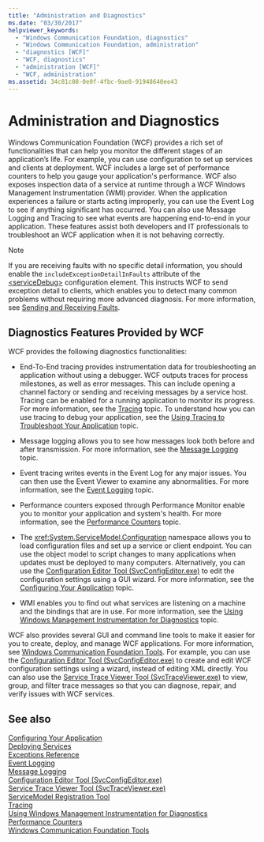 ```yaml
---
title: "Administration and Diagnostics"
ms.date: "03/30/2017"
helpviewer_keywords: 
  - "Windows Communication Foundation, diagnostics"
  - "Windows Communication Foundation, administration"
  - "diagnostics [WCF]"
  - "WCF, diagnostics"
  - "administration [WCF]"
  - "WCF, administration"
ms.assetid: 34c81c08-0e0f-4fbc-9ae8-91948640ee43
---
```

# Administration and Diagnostics
Windows Communication Foundation (WCF) provides a rich set of functionalities that can help you monitor the different stages of an application’s life. For example, you can use configuration to set up services and clients at deployment. WCF includes a large set of performance counters to help you gauge your application's performance. WCF also exposes inspection data of a service at runtime through a WCF Windows Management Instrumentation (WMI) provider. When the application experiences a failure or starts acting improperly, you can use the Event Log to see if anything significant has occurred. You can also use Message Logging and Tracing to see what events are happening end-to-end in your application. These features assist both developers and IT professionals to troubleshoot an WCF application when it is not behaving correctly.  
  
> [!NOTE]
>  If you are receiving faults with no specific detail information, you should enable the `includeExceptionDetailInFaults` attribute of the [\<serviceDebug>](../../../../docs/framework/configure-apps/file-schema/wcf/servicedebug.md) configuration element. This instructs WCF to send exception detail to clients, which enables you to detect many common problems without requiring more advanced diagnosis. For more information, see [Sending and Receiving Faults](../../../../docs/framework/wcf/sending-and-receiving-faults.md).  
  
## Diagnostics Features Provided by WCF  
 WCF provides the following diagnostics functionalities:  
  
-   End-To-End tracing provides instrumentation data for troubleshooting an application without using a debugger. WCF outputs traces for process milestones, as well as error messages. This can include opening a channel factory or sending and receiving messages by a service host. Tracing can be enabled for a running application to monitor its progress. For more information, see the [Tracing](../../../../docs/framework/wcf/diagnostics/tracing/index.md) topic. To understand how you can use tracing to debug your application, see the [Using Tracing to Troubleshoot Your Application](../../../../docs/framework/wcf/diagnostics/tracing/using-tracing-to-troubleshoot-your-application.md) topic.  
  
-   Message logging allows you to see how messages look both before and after transmission. For more information, see the [Message Logging](../../../../docs/framework/wcf/diagnostics/message-logging.md) topic.  
  
-   Event tracing writes events in the Event Log for any major issues. You can then use the Event Viewer to examine any abnormalities. For more information, see the [Event Logging](../../../../docs/framework/wcf/diagnostics/event-logging/index.md) topic.  
  
-   Performance counters exposed through Performance Monitor enable you to monitor your application and system's health. For more information, see the [Performance Counters](../../../../docs/framework/wcf/diagnostics/performance-counters/index.md) topic.  
  
-   The <xref:System.ServiceModel.Configuration> namespace allows you to load configuration files and set up a service or client endpoint. You can use the object model to script changes to many applications when updates must be deployed to many computers. Alternatively, you can use the [Configuration Editor Tool (SvcConfigEditor.exe)](../../../../docs/framework/wcf/configuration-editor-tool-svcconfigeditor-exe.md) to edit the configuration settings using a GUI wizard. For more information, see the [Configuring Your Application](../../../../docs/framework/wcf/diagnostics/configuring-your-application.md) topic.  
  
-   WMI enables you to find out what services are listening on a machine and the bindings that are in use. For more information, see the [Using Windows Management Instrumentation for Diagnostics](../../../../docs/framework/wcf/diagnostics/wmi/index.md) topic.  
  
 WCF also provides several GUI and command line tools to make it easier for you to create, deploy, and manage WCF applications. For more information, see [Windows Communication Foundation Tools](../../../../docs/framework/wcf/tools.md). For example, you can use the [Configuration Editor Tool (SvcConfigEditor.exe)](../../../../docs/framework/wcf/configuration-editor-tool-svcconfigeditor-exe.md) to create and edit WCF configuration settings using a wizard, instead of editing XML directly. You can also use the [Service Trace Viewer Tool (SvcTraceViewer.exe)](../../../../docs/framework/wcf/service-trace-viewer-tool-svctraceviewer-exe.md) to view, group, and filter trace messages so that you can diagnose, repair, and verify issues with WCF services.  
  
## See also
 [Configuring Your Application](../../../../docs/framework/wcf/diagnostics/configuring-your-application.md)  
 [Deploying Services](../../../../docs/framework/wcf/diagnostics/deploying-services.md)  
 [Exceptions Reference](../../../../docs/framework/wcf/diagnostics/exceptions-reference/index.md)  
 [Event Logging](../../../../docs/framework/wcf/diagnostics/event-logging/index.md)  
 [Message Logging](../../../../docs/framework/wcf/diagnostics/message-logging.md)  
 [Configuration Editor Tool (SvcConfigEditor.exe)](../../../../docs/framework/wcf/configuration-editor-tool-svcconfigeditor-exe.md)  
 [Service Trace Viewer Tool (SvcTraceViewer.exe)](../../../../docs/framework/wcf/service-trace-viewer-tool-svctraceviewer-exe.md)  
 [ServiceModel Registration Tool](../../../../docs/framework/wcf/diagnostics/servicemodel-registration-tool.md)  
 [Tracing](../../../../docs/framework/wcf/diagnostics/tracing/index.md)  
 [Using Windows Management Instrumentation for Diagnostics](../../../../docs/framework/wcf/diagnostics/wmi/index.md)  
 [Performance Counters](../../../../docs/framework/wcf/diagnostics/performance-counters/index.md)  
 [Windows Communication Foundation Tools](../../../../docs/framework/wcf/tools.md)

